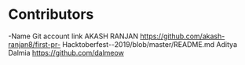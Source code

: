 # Contributors
-Name          Git account link
AKASH RANJAN   https://github.com/akash-ranjan8/first-pr- Hacktoberfest--2019/blob/master/README.md
Aditya Dalmia 	https://github.com/dalmeow